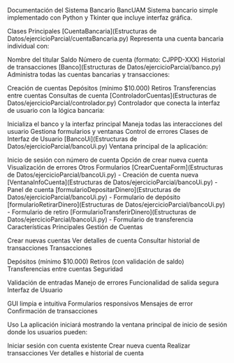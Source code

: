 Documentación del Sistema Bancario BancUAM
Sistema bancario simple implementado con Python y Tkinter que incluye interfaz gráfica.

Clases Principales
[CuentaBancaria](Estructuras de Datos/ejercicioParcial/cuentaBancaria.py)
Representa una cuenta bancaria individual con:

Nombre del titular
Saldo
Número de cuenta (formato: CJPPD-XXX)
Historial de transacciones
[Banco](Estructuras de Datos/ejercicioParcial/banco.py)
Administra todas las cuentas bancarias y transacciones:

Creación de cuentas
Depósitos (mínimo $10.000)
Retiros
Transferencias entre cuentas
Consultas de cuenta
[ControladorCuentas](Estructuras de Datos/ejercicioParcial/controlador.py)
Controlador que conecta la interfaz de usuario con la lógica bancaria:

Inicializa el banco y la interfaz principal
Maneja todas las interacciones del usuario
Gestiona formularios y ventanas
Control de errores
Clases de Interfaz de Usuario
[BancoUi](Estructuras de Datos/ejercicioParcial/bancoUi.py)
Ventana principal de la aplicación:

Inicio de sesión con número de cuenta
Opción de crear nueva cuenta
Visualización de errores
Otros Formularios
[CrearCuentaForm](Estructuras de Datos/ejercicioParcial/bancoUi.py) - Creación de cuenta nueva
[VentanaInfoCuenta](Estructuras de Datos/ejercicioParcial/bancoUi.py) - Panel de cuenta
[formularioDepositarDinero](Estructuras de Datos/ejercicioParcial/bancoUi.py) - Formulario de depósito
[formularioRetirarDinero](Estructuras de Datos/ejercicioParcial/bancoUi.py) - Formulario de retiro
[FormularioTransferirDinero](Estructuras de Datos/ejercicioParcial/bancoUi.py) - Formulario de transferencia
Características Principales
Gestión de Cuentas

Crear nuevas cuentas
Ver detalles de cuenta
Consultar historial de transacciones
Transacciones

Depósitos (mínimo $10.000)
Retiros (con validación de saldo)
Transferencias entre cuentas
Seguridad

Validación de entradas
Manejo de errores
Funcionalidad de salida segura
Interfaz de Usuario

GUI limpia e intuitiva
Formularios responsivos
Mensajes de error
Confirmación de transacciones

Uso
La aplicación iniciará mostrando la ventana principal de inicio de sesión donde los usuarios pueden:

Iniciar sesión con cuenta existente
Crear nueva cuenta
Realizar transacciones
Ver detalles e historial de cuenta